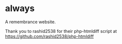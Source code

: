 always
==========

A remembrance website.


Thank you to rashid2538 for their php-htmldiff script at https://github.com/rashid2538/php-htmldiff
